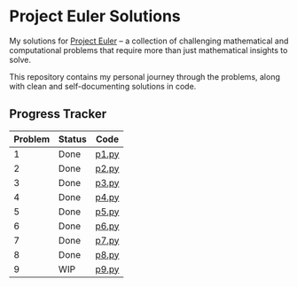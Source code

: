 # Project Euler Solutions

My solutions for [Project Euler](https://projecteuler.net/) – a
collection of challenging mathematical and computational problems that
require more than just mathematical insights to solve.

This repository contains my personal journey through the problems,
along with clean and self-documenting solutions in code.

## Progress Tracker

| Problem | Status | Code           |
| ------- | ------ |----------------|
| 1       | Done   | [p1.py](p1.py) |
| 2       | Done   | [p2.py](p2.py) |
| 3       | Done   | [p3.py](p3.py) |
| 4       | Done   | [p4.py](p4.py) |
| 5       | Done   | [p5.py](p5.py) |
| 6       | Done   | [p6.py](p6.py) |
| 7       | Done   | [p7.py](p7.py) |
| 8       | Done   | [p8.py](p8.py) |
| 9       | WIP    | [p9.py](p9.py) |
